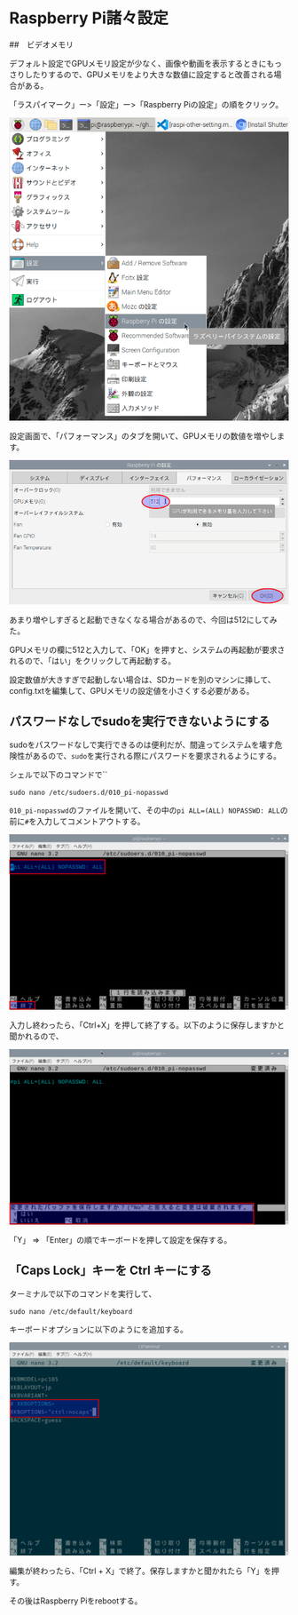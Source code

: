 # Raspberry Pi諸々設定

##　ビデオメモリ

デフォルト設定でGPUメモリ設定が少なく、画像や動画を表示するときにもっさりしたりするので、GPUメモリをより大きな数値に設定すると改善される場合がある。

「ラスパイマーク」ー>「設定」ー>「Raspberry Piの設定」の順をクリック。

![](./img/RaspberryPisSetting.png)

設定画面で、「パフォーマンス」のタブを開いて、GPUメモリの数値を増やします。

![](./img/GPUMem-setting.png)

あまり増やしすぎると起動できなくなる場合があるので、今回は512にしてみた。

GPUメモリの欄に512と入力して、「OK」を押すと、システムの再起動が要求されるので、「はい」をクリックして再起動する。

設定数値が大きすぎで起動しない場合は、SDカードを別のマシンに挿して、config.txtを編集して、GPUメモリの設定値を小さくする必要がある。

## パスワードなしでsudoを実行できないようにする

sudoをパスワードなしで実行できるのは便利だが、間違ってシステムを壊す危険性があるので、`sudo`を実行される際にパスワードを要求されるようにする。

シェルで以下のコマンドで``
```shell
sudo nano /etc/sudoers.d/010_pi-nopasswd
```
`010_pi-nopasswd`のファイルを開いて、その中の`pi ALL=(ALL) NOPASSWD: ALL`の前に`#`を入力してコメントアウトする。

![](./img/pi-nopassword-1.png)

入力し終わったら、「Ctrl+X」を押して終了する。以下のように保存しますかと聞かれるので、

![](./img/pi-nopassword-2.png)

「Y」 => 「Enter」の順でキーボードを押して設定を保存する。

## 「Caps Lock」キーを Ctrl キーにする

ターミナルで以下のコマンドを実行して、

```shell
sudo nano /etc/default/keyboard
```

キーボードオプションに以下のようにを追加する。

![](./img/keyboard-opt-caps2ctrl.png)

編集が終わったら、「Ctrl + X」で終了。保存しますかと聞かれたら「Y」を押す。

その後はRaspberry Piをrebootする。
